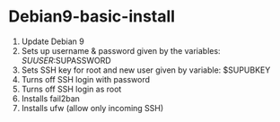 # Debian9-basic-install

1. Update Debian 9
2. Sets up username & password given by the variables: $SUUSER:$SUPASSWORD
3. Sets SSH key for root and new user given by variable: $SUPUBKEY
4. Turns off SSH login with password
5. Turns off SSH login as root
6. Installs fail2ban
7. Installs ufw (allow only incoming SSH)
